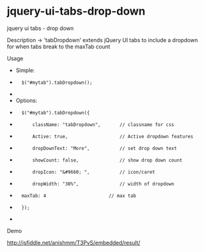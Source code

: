 jquery-ui-tabs-drop-down
========================

jquery ui tabs - drop down

Description ->  'tabDropdown' extends jQuery UI tabs to include a dropdown for when tabs break to the maxTab count

Usage

* Simple:
*   	$("#mytab").tabDropdown();
*
* Options:
*  		$("#mytab").tabDropdown({
*  			className: "tabDropdown",       // classname for css
*  			Active: true,                   // Active dropdown features
*  			dropDownText: "More",           // set drop down text
*  			showCount: false,               // show drop down count
*  			dropIcon: "&#9660; ",           // icon/caret
*  			dropWidth: "30%",               // width of dropdown
*       maxTab: 4                       // max tab
*  		});
*


Demo

<a href="http://jsfiddle.net/anishmm/T3PvS/embedded/result/">http://jsfiddle.net/anishmm/T3PvS/embedded/result/</a>

